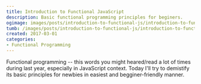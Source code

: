 ```yaml
---
title: Introduction to Functional JavaScript
description: Basic functional programming principles for beginers.
ogimage: images/posts/introduction-to-functional-js/introduction-to-functional-js-og.jpg
tumb: /images/posts/introduction-to-functional-js/introduction-to-functional-js
created: 2017-03-01
categories:
- Functional Programming
---
```

Functional programming -- this words you might heared/read a lot of times during last year, especially in JavaScript context. Today I'll try to demistify its basic principles for newbies in easiest and begginer-friendly manner.
